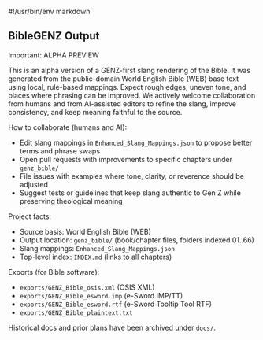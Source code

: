 #!/usr/bin/env markdown

## BibleGENZ Output

Important: ALPHA PREVIEW

This is an alpha version of a GENZ-first slang rendering of the Bible. It was generated from the public-domain World English Bible (WEB) base text using local, rule-based mappings. Expect rough edges, uneven tone, and places where phrasing can be improved. We actively welcome collaboration from humans and from AI-assisted editors to refine the slang, improve consistency, and keep meaning faithful to the source.

How to collaborate (humans and AI):
- Edit slang mappings in `Enhanced_Slang_Mappings.json` to propose better terms and phrase swaps
- Open pull requests with improvements to specific chapters under `genz_bible/`
- File issues with examples where tone, clarity, or reverence should be adjusted
- Suggest tests or guidelines that keep slang authentic to Gen Z while preserving theological meaning

Project facts:
- Source basis: World English Bible (WEB)
- Output location: `genz_bible/` (book/chapter files, folders indexed 01..66)
- Slang mappings: `Enhanced_Slang_Mappings.json`
- Top-level index: `INDEX.md` (links to all chapters)

Exports (for Bible software):
- `exports/GENZ_Bible_osis.xml` (OSIS XML)
- `exports/GENZ_Bible_esword.imp` (e-Sword IMP/TT)
- `exports/GENZ_Bible_esword.rtf` (e-Sword Tooltip Tool RTF)
- `exports/GENZ_Bible_plaintext.txt`

Historical docs and prior plans have been archived under `docs/`.


